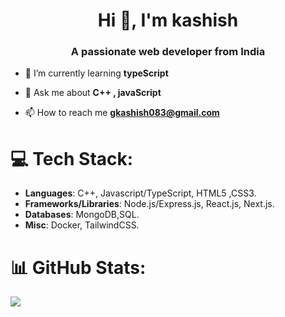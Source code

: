 <h1 align="center">Hi 👋, I'm kashish</h1>
<h3 align="center">A passionate web developer from India</h3>


- 🌱 I’m currently learning **typeScript**

- 💬 Ask me about **C++ , javaScript**

- 📫 How to reach me **gkashish083@gmail.com**

# 💻 Tech Stack:
- **Languages**: C++, Javascript/TypeScript, HTML5 ,CSS3.
- **Frameworks/Libraries**: Node.js/Express.js, React.js, Next.js. 
- **Databases**: MongoDB,SQL.
- **Misc**: Docker, TailwindCSS.
# 📊 GitHub Stats:
![](https://github-readme-streak-stats.herokuapp.com/?user=kashish00208&theme=radical&hide_border=false)<br/>
